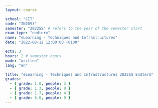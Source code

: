 ```yaml
---
layout: course

school: "CIT"
code: "IN2093"
semester: "2022SS" # refers to the year of the semester start
exam_type: "endterm"
name: "eLearning - Techniques and Infrastructures"
date: "2022-08-12 12:00:00 +0100"

ects: 3
hours: 2 # semester hours
mode: "written"
lang: "en"

title: "eLearning - Techniques and Infrastructures 2022SS Endterm"
grades:
  - { grade: 1.0, people: 3 }
  - { grade: 1.3, people: 8 }
  - { grade: 1.7, people: 4 }
  - { grade: 6.0, people: 9 }
---
```



